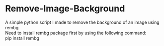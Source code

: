 # Remove-Image-Background
A simple python script I made to remove the background of an image using rembg<br>
Need to install rembg package first by using the following command:<br>
pip install rembg
